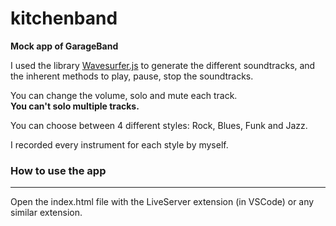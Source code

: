 # kitchenband

**Mock app of GarageBand**

I used the library [Wavesurfer.js](https://wavesurfer-js.org/) to generate the different soundtracks, and the inherent methods to play, pause, stop the soundtracks.

You can change the volume, solo and mute each track.  
**You can't solo multiple tracks.**

You can choose between 4 different styles: Rock, Blues, Funk and Jazz.

I recorded every instrument for each style by myself.

### How to use the app

---

Open the index.html file with the LiveServer extension (in VSCode) or any similar extension.
